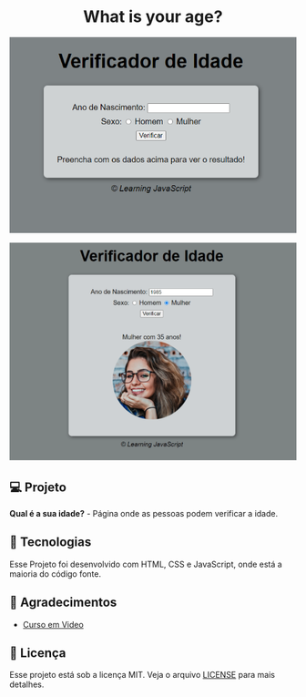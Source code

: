 <h1 align="center">What is your age?</h1>

<p align="center">
 <img src="https://github.com/luizvicentin/whatIsYourAge/blob/master/img/screenshot-2020.09.png">
</p>

<p align="center">
 <img src="https://github.com/luizvicentin/whatIsYourAge/blob/master/img/screenshot-capture-2020.09.12.png">
</p>

## 💻 Projeto

**Qual é a sua idade?** - Página onde as pessoas podem verificar a idade.

## 🚀 Tecnologias

Esse Projeto foi desenvolvido com HTML, CSS e JavaScript, onde está a maioria do código fonte. 

## 🙌 Agradecimentos
- [Curso em Video](https://https://www.cursoemvideo.com/)

## 📝 Licença

Esse projeto está sob a licença MIT. Veja o arquivo [LICENSE](LICENSE.md) para mais detalhes.
